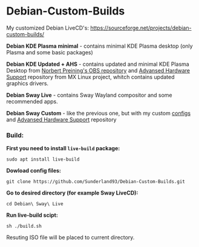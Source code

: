 # Debian-Custom-Builds

My customized Debian LiveCD's: https://sourceforge.net/projects/debian-custom-builds/

**Debian KDE Plasma minimal** - contains minimal KDE Plasma desktop (only Plasma and some basic packages)

**Debian KDE Updated + AHS** - contains updated and minimal KDE Plasma Desktop from [Norbert Preining's OBS repository](https://www.preining.info/blog/2022/02/kde-plasma-5-24-for-debian/) and [Advansed Hardware Support](http://mxrepo.com/mx/repo/pool/ahs/) repository from MX Linux project, whitch contains updated graphics drivers.

**Debian Sway Live** - contains Sway Wayland compositor and some recommended apps.

**Debian Sway Custom** - like the previous one, but with my custom [configs](https://github.com/Sunderland93/dotfiles/tree/master/Sway) and [Advansed Hardware Support](http://mxrepo.com/mx/repo/pool/ahs/) repository

<h3>Build:</h3>

**First you need to install ``live-build`` package:**

``sudo apt install live-build``

**Dowload config files:**

``git clone https://github.com/Sunderland93/Debian-Custom-Builds.git``

**Go to desired directory (for example Sway LiveCD):**

``cd Debian\ Sway\ Live``

**Run live-build scipt:**

``sh ./build.sh``

Resuting ISO file will be placed to current directory.
